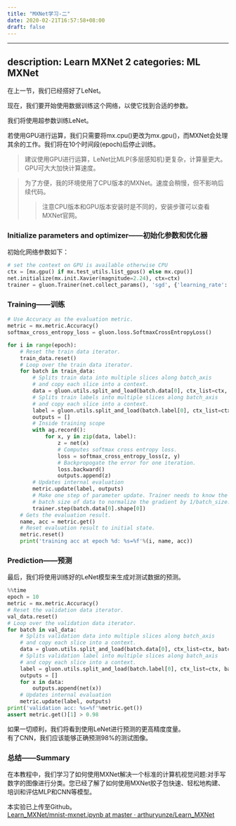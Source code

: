 ```yaml
---
title: "MXNet学习-二"
date: 2020-02-21T16:57:58+08:00
draft: false
---
```


---
description: Learn MXNet 2
categories: ML MXNet
---

在上一节，我们已经搭好了LeNet。

现在，我们要开始使用数据训练这个网络，以使它找到合适的参数。

我们将使用超参数训练LeNet。

若使用GPU进行运算，我们只需要将mx.cpu()更改为mx.gpu()，而MXNet会处理其余的工作。我们将在10个时间段(epoch)后停止训练。

> 建议使用GPU进行运算，LeNet比MLP(多层感知机)更复杂，计算量更大。GPU可大大加快计算速度。

> 为了方便，我的环境使用了CPU版本的MXNet。速度会稍慢，但不影响后续代码。
>> 注意CPU版本和GPU版本安装时是不同的，安装步骤可以查看MXNet官网。  

### Initialize parameters and optimizer——初始化参数和优化器

初始化网络参数如下：

```python
# set the context on GPU is available otherwise CPU
ctx = [mx.gpu() if mx.test_utils.list_gpus() else mx.cpu()]
net.initialize(mx.init.Xavier(magnitude=2.24), ctx=ctx)
trainer = gluon.Trainer(net.collect_params(), 'sgd', {'learning_rate': 0.03})
```

### Training——训练

```python
# Use Accuracy as the evaluation metric.
metric = mx.metric.Accuracy()
softmax_cross_entropy_loss = gluon.loss.SoftmaxCrossEntropyLoss()

for i in range(epoch):
    # Reset the train data iterator.
    train_data.reset()
    # Loop over the train data iterator.
    for batch in train_data:
        # Splits train data into multiple slices along batch_axis
        # and copy each slice into a context.
        data = gluon.utils.split_and_load(batch.data[0], ctx_list=ctx, batch_axis=0)
        # Splits train labels into multiple slices along batch_axis
        # and copy each slice into a context.
        label = gluon.utils.split_and_load(batch.label[0], ctx_list=ctx, batch_axis=0)
        outputs = []
        # Inside training scope
        with ag.record():
            for x, y in zip(data, label):
                z = net(x)
                # Computes softmax cross entropy loss.
                loss = softmax_cross_entropy_loss(z, y)
                # Backpropogate the error for one iteration.
                loss.backward()
                outputs.append(z)
        # Updates internal evaluation
        metric.update(label, outputs)
        # Make one step of parameter update. Trainer needs to know the
        # batch size of data to normalize the gradient by 1/batch_size.
        trainer.step(batch.data[0].shape[0])
    # Gets the evaluation result.
    name, acc = metric.get()
    # Reset evaluation result to initial state.
    metric.reset()
    print('training acc at epoch %d: %s=%f'%(i, name, acc))
```

### Prediction——预测

最后，我们将使用训练好的LeNet模型来生成对测试数据的预测。

```python
%%time
epoch = 10
metric = mx.metric.Accuracy()
# Reset the validation data iterator.
val_data.reset()
# Loop over the validation data iterator.
for batch in val_data:
    # Splits validation data into multiple slices along batch_axis
    # and copy each slice into a context.
    data = gluon.utils.split_and_load(batch.data[0], ctx_list=ctx, batch_axis=0)
    # Splits validation label into multiple slices along batch_axis
    # and copy each slice into a context.
    label = gluon.utils.split_and_load(batch.label[0], ctx_list=ctx, batch_axis=0)
    outputs = []
    for x in data:
        outputs.append(net(x))
    # Updates internal evaluation
    metric.update(label, outputs)
print('validation acc: %s=%f'%metric.get())
assert metric.get()[1] > 0.98
```

如果一切顺利，我们将看到使用LeNet进行预测的更高精度度量。  
有了CNN，我们应该能够正确预测98%的测试图像。

### 总结——Summary

在本教程中，我们学习了如何使用MXNet解决一个标准的计算机视觉问题:对手写数字的图像进行分类。您已经了解了如何使用MXNet胶子包快速、轻松地构建、培训和评估MLP和CNN等模型。


本实验已上传至Github。  
[Learn_MXNet/mnist-mxnet.ipynb at master · arthuryunze/Learn_MXNet](https://github.com/arthuryunze/Learn_MXNet/blob/master/mnist-mxnet.ipynb)
